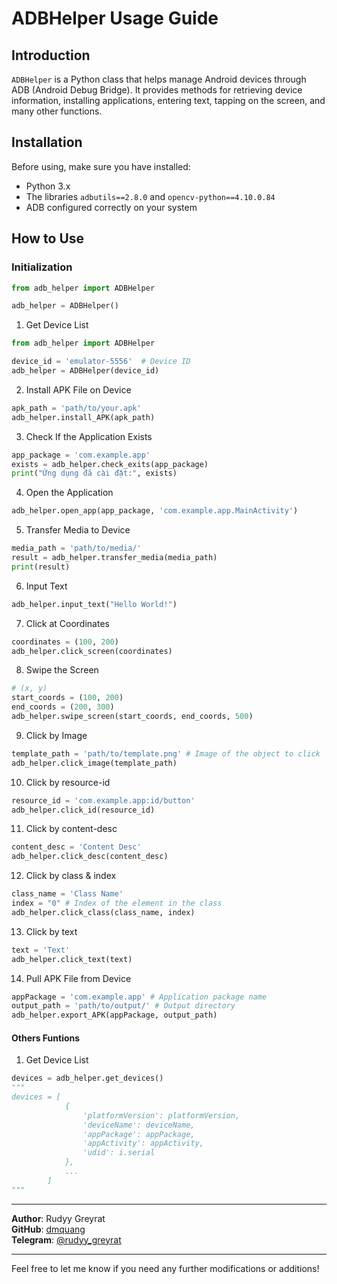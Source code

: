 # ADBHelper Usage Guide

## Introduction
`ADBHelper` is a Python class that helps manage Android devices through ADB (Android Debug Bridge). It provides methods for retrieving device information, installing applications, entering text, tapping on the screen, and many other functions.

## Installation

Before using, make sure you have installed:

- Python 3.x
- The libraries `adbutils==2.8.0` and `opencv-python==4.10.0.84`
- ADB configured correctly on your system

## How to Use

### Initialization

```python
from adb_helper import ADBHelper

adb_helper = ADBHelper()
```

1. Get Device List
```python
from adb_helper import ADBHelper

device_id = 'emulator-5556'  # Device ID
adb_helper = ADBHelper(device_id)
```

2. Install APK File on Device
```python
apk_path = 'path/to/your.apk'
adb_helper.install_APK(apk_path)
```

3. Check If the Application Exists
```python
app_package = 'com.example.app'
exists = adb_helper.check_exits(app_package)
print("Ứng dụng đã cài đặt:", exists)
```

4. Open the Application
```python
adb_helper.open_app(app_package, 'com.example.app.MainActivity')
```

5. Transfer Media to Device
```python
media_path = 'path/to/media/'
result = adb_helper.transfer_media(media_path)
print(result)
```

6. Input Text
```python
adb_helper.input_text("Hello World!")
```

7. Click at Coordinates
```python
coordinates = (100, 200)
adb_helper.click_screen(coordinates)
```

8. Swipe the Screen
```python
# (x, y)
start_coords = (100, 200)
end_coords = (200, 300)
adb_helper.swipe_screen(start_coords, end_coords, 500)
```

9. Click by Image
```python
template_path = 'path/to/template.png' # Image of the object to click
adb_helper.click_image(template_path)
```

10. Click by resource-id
```python
resource_id = 'com.example.app:id/button'
adb_helper.click_id(resource_id)
```

11. Click by content-desc
```python
content_desc = 'Content Desc'
adb_helper.click_desc(content_desc)
```

12. Click by class & index
```python
class_name = 'Class Name'
index = "0" # Index of the element in the class
adb_helper.click_class(class_name, index)
```

13. Click by text
```python
text = 'Text'
adb_helper.click_text(text)
```

14. Pull APK File from Device
```python
appPackage = 'com.example.app' # Application package name
output_path = 'path/to/output/' # Output directory
adb_helper.export_APK(appPackage, output_path)
```

#### Others Funtions
1. Get Device List
```python
devices = adb_helper.get_devices()
"""
devices = [
            {
                'platformVersion': platformVersion,
                'deviceName': deviceName,
                'appPackage': appPackage,
                'appActivity': appActivity, 
                'udid': i.serial    
            },
            ...
        ]
"""
```

---

**Author**: Rudyy Greyrat  
**GitHub**: [dmquang](https://github.com/dmquang)  
**Telegram**: [@rudyy_greyrat](https://t.me/rudyy_greyrat)

---

Feel free to let me know if you need any further modifications or additions!
